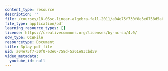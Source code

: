 ```yaml
---
content_type: resource
description: ''
file: /courses/18-06sc-linear-algebra-fall-2011/a04e75f730f0e3e6758d5a61e83cbd59_0MtwqhIwdrI.pdf
file_type: application/pdf
learning_resource_types: []
license: https://creativecommons.org/licenses/by-nc-sa/4.0/
ocw_type: OCWFile
resourcetype: Document
title: 3play pdf file
uid: a04e75f7-30f0-e3e6-758d-5a61e83cbd59
video_metadata:
  youtube_id: null
---
```


